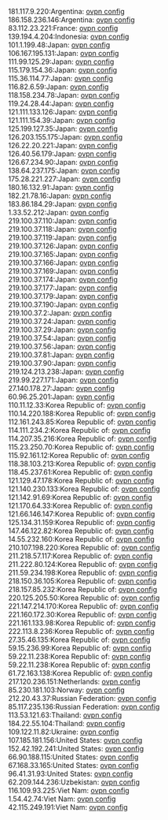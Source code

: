 181.117.9.220:Argentina: [ovpn config](vpn/181_117_9_220.ovpn)  
186.158.236.146:Argentina: [ovpn config](vpn/186_158_236_146.ovpn)  
83.112.23.221:France: [ovpn config](vpn/83_112_23_221.ovpn)  
139.194.4.204:Indonesia: [ovpn config](vpn/139_194_4_204.ovpn)  
101.1.199.48:Japan: [ovpn config](vpn/101_1_199_48.ovpn)  
106.167.195.131:Japan: [ovpn config](vpn/106_167_195_131.ovpn)  
111.99.125.29:Japan: [ovpn config](vpn/111_99_125_29.ovpn)  
115.179.154.36:Japan: [ovpn config](vpn/115_179_154_36.ovpn)  
115.36.114.77:Japan: [ovpn config](vpn/115_36_114_77.ovpn)  
116.82.6.59:Japan: [ovpn config](vpn/116_82_6_59.ovpn)  
118.158.234.78:Japan: [ovpn config](vpn/118_158_234_78.ovpn)  
119.24.28.44:Japan: [ovpn config](vpn/119_24_28_44.ovpn)  
121.111.133.126:Japan: [ovpn config](vpn/121_111_133_126.ovpn)  
121.111.154.39:Japan: [ovpn config](vpn/121_111_154_39.ovpn)  
125.199.127.35:Japan: [ovpn config](vpn/125_199_127_35.ovpn)  
126.203.155.175:Japan: [ovpn config](vpn/126_203_155_175.ovpn)  
126.22.20.221:Japan: [ovpn config](vpn/126_22_20_221.ovpn)  
126.40.56.179:Japan: [ovpn config](vpn/126_40_56_179.ovpn)  
126.67.234.90:Japan: [ovpn config](vpn/126_67_234_90.ovpn)  
138.64.237.175:Japan: [ovpn config](vpn/138_64_237_175.ovpn)  
175.28.221.227:Japan: [ovpn config](vpn/175_28_221_227.ovpn)  
180.16.132.91:Japan: [ovpn config](vpn/180_16_132_91.ovpn)  
182.21.78.16:Japan: [ovpn config](vpn/182_21_78_16.ovpn)  
183.86.184.29:Japan: [ovpn config](vpn/183_86_184_29.ovpn)  
1.33.52.212:Japan: [ovpn config](vpn/1_33_52_212.ovpn)  
219.100.37.110:Japan: [ovpn config](vpn/219_100_37_110.ovpn)  
219.100.37.118:Japan: [ovpn config](vpn/219_100_37_118.ovpn)  
219.100.37.119:Japan: [ovpn config](vpn/219_100_37_119.ovpn)  
219.100.37.126:Japan: [ovpn config](vpn/219_100_37_126.ovpn)  
219.100.37.165:Japan: [ovpn config](vpn/219_100_37_165.ovpn)  
219.100.37.166:Japan: [ovpn config](vpn/219_100_37_166.ovpn)  
219.100.37.169:Japan: [ovpn config](vpn/219_100_37_169.ovpn)  
219.100.37.174:Japan: [ovpn config](vpn/219_100_37_174.ovpn)  
219.100.37.177:Japan: [ovpn config](vpn/219_100_37_177.ovpn)  
219.100.37.179:Japan: [ovpn config](vpn/219_100_37_179.ovpn)  
219.100.37.190:Japan: [ovpn config](vpn/219_100_37_190.ovpn)  
219.100.37.2:Japan: [ovpn config](vpn/219_100_37_2.ovpn)  
219.100.37.24:Japan: [ovpn config](vpn/219_100_37_24.ovpn)  
219.100.37.29:Japan: [ovpn config](vpn/219_100_37_29.ovpn)  
219.100.37.54:Japan: [ovpn config](vpn/219_100_37_54.ovpn)  
219.100.37.56:Japan: [ovpn config](vpn/219_100_37_56.ovpn)  
219.100.37.81:Japan: [ovpn config](vpn/219_100_37_81.ovpn)  
219.100.37.90:Japan: [ovpn config](vpn/219_100_37_90.ovpn)  
219.124.213.238:Japan: [ovpn config](vpn/219_124_213_238.ovpn)  
219.99.227.171:Japan: [ovpn config](vpn/219_99_227_171.ovpn)  
27.140.178.27:Japan: [ovpn config](vpn/27_140_178_27.ovpn)  
60.96.25.201:Japan: [ovpn config](vpn/60_96_25_201.ovpn)  
110.11.12.33:Korea Republic of: [ovpn config](vpn/110_11_12_33.ovpn)  
110.14.220.188:Korea Republic of: [ovpn config](vpn/110_14_220_188.ovpn)  
112.161.243.85:Korea Republic of: [ovpn config](vpn/112_161_243_85.ovpn)  
114.111.234.2:Korea Republic of: [ovpn config](vpn/114_111_234_2.ovpn)  
114.207.35.216:Korea Republic of: [ovpn config](vpn/114_207_35_216.ovpn)  
115.23.250.70:Korea Republic of: [ovpn config](vpn/115_23_250_70.ovpn)  
115.92.161.12:Korea Republic of: [ovpn config](vpn/115_92_161_12.ovpn)  
118.38.103.213:Korea Republic of: [ovpn config](vpn/118_38_103_213.ovpn)  
118.45.237.61:Korea Republic of: [ovpn config](vpn/118_45_237_61.ovpn)  
121.129.47.178:Korea Republic of: [ovpn config](vpn/121_129_47_178.ovpn)  
121.140.230.133:Korea Republic of: [ovpn config](vpn/121_140_230_133.ovpn)  
121.142.91.69:Korea Republic of: [ovpn config](vpn/121_142_91_69.ovpn)  
121.170.64.33:Korea Republic of: [ovpn config](vpn/121_170_64_33.ovpn)  
121.66.146.147:Korea Republic of: [ovpn config](vpn/121_66_146_147.ovpn)  
125.134.31.159:Korea Republic of: [ovpn config](vpn/125_134_31_159.ovpn)  
147.46.122.82:Korea Republic of: [ovpn config](vpn/147_46_122_82.ovpn)  
14.55.232.160:Korea Republic of: [ovpn config](vpn/14_55_232_160.ovpn)  
210.107.198.220:Korea Republic of: [ovpn config](vpn/210_107_198_220.ovpn)  
211.218.57.117:Korea Republic of: [ovpn config](vpn/211_218_57_117.ovpn)  
211.222.80.124:Korea Republic of: [ovpn config](vpn/211_222_80_124.ovpn)  
211.59.234.198:Korea Republic of: [ovpn config](vpn/211_59_234_198.ovpn)  
218.150.36.105:Korea Republic of: [ovpn config](vpn/218_150_36_105.ovpn)  
218.157.85.232:Korea Republic of: [ovpn config](vpn/218_157_85_232.ovpn)  
220.125.205.50:Korea Republic of: [ovpn config](vpn/220_125_205_50.ovpn)  
221.147.214.170:Korea Republic of: [ovpn config](vpn/221_147_214_170.ovpn)  
221.160.172.30:Korea Republic of: [ovpn config](vpn/221_160_172_30.ovpn)  
221.161.133.98:Korea Republic of: [ovpn config](vpn/221_161_133_98.ovpn)  
222.113.8.236:Korea Republic of: [ovpn config](vpn/222_113_8_236.ovpn)  
27.35.46.135:Korea Republic of: [ovpn config](vpn/27_35_46_135.ovpn)  
59.15.236.99:Korea Republic of: [ovpn config](vpn/59_15_236_99.ovpn)  
59.22.11.238:Korea Republic of: [ovpn config](vpn/59_22_11_238.ovpn)  
59.22.11.238:Korea Republic of: [ovpn config](vpn/59_22_11_238.ovpn)  
61.72.163.138:Korea Republic of: [ovpn config](vpn/61_72_163_138.ovpn)  
217.120.236.151:Netherlands: [ovpn config](vpn/217_120_236_151.ovpn)  
85.230.181.103:Norway: [ovpn config](vpn/85_230_181_103.ovpn)  
212.20.43.37:Russian Federation: [ovpn config](vpn/212_20_43_37.ovpn)  
85.117.235.136:Russian Federation: [ovpn config](vpn/85_117_235_136.ovpn)  
113.53.121.63:Thailand: [ovpn config](vpn/113_53_121_63.ovpn)  
184.22.55.104:Thailand: [ovpn config](vpn/184_22_55_104.ovpn)  
109.122.11.82:Ukraine: [ovpn config](vpn/109_122_11_82.ovpn)  
107.185.181.156:United States: [ovpn config](vpn/107_185_181_156.ovpn)  
152.42.192.241:United States: [ovpn config](vpn/152_42_192_241.ovpn)  
66.90.188.115:United States: [ovpn config](vpn/66_90_188_115.ovpn)  
67.168.33.165:United States: [ovpn config](vpn/67_168_33_165.ovpn)  
96.41.31.93:United States: [ovpn config](vpn/96_41_31_93.ovpn)  
62.209.144.236:Uzbekistan: [ovpn config](vpn/62_209_144_236.ovpn)  
116.109.93.225:Viet Nam: [ovpn config](vpn/116_109_93_225.ovpn)  
1.54.42.74:Viet Nam: [ovpn config](vpn/1_54_42_74.ovpn)  
42.115.249.191:Viet Nam: [ovpn config](vpn/42_115_249_191.ovpn)  
